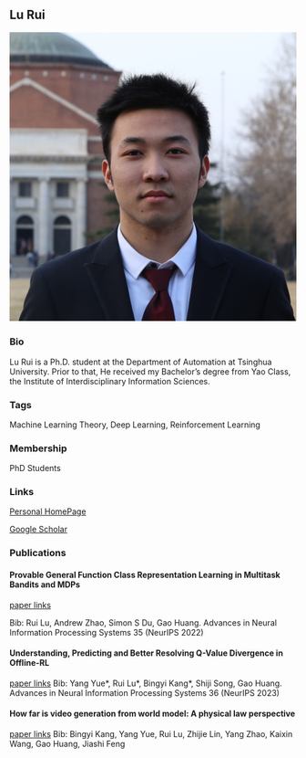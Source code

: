 ## Lu Rui
![Lu Rui](./assets/profile.jpg)

### Bio

Lu Rui is a Ph.D. student at the Department of Automation at Tsinghua University. Prior to that, He received my Bachelor’s degree from Yao Class, the Institute of Interdisciplinary Information Sciences. 

### Tags
Machine Learning Theory, Deep Learning, Reinforcement Learning

### Membership
PhD Students

### Links

<a href="https://lr32768.github.io/">Personal HomePage</a>

<a href="https://scholar.google.com/citations?user=upMvIv4AAAAJ&hl=zh-CN">Google Scholar</a>

### Publications
#### Provable General Function Class Representation Learning in Multitask Bandits and MDPs
<a href="https://proceedings.neurips.cc/paper_files/paper/2022/file/4b121e627d3c5683f312ad168988f3f0-Paper-Conference.pdf">paper links</a>

Bib: Rui Lu, Andrew Zhao, Simon S Du, Gao Huang. Advances in Neural Information Processing Systems 35 (NeurIPS 2022)

#### Understanding, Predicting and Better Resolving Q-Value Divergence in Offline-RL
<a href="https://proceedings.neurips.cc/paper_files/paper/2023/file/bd6bb13e78da078d8adcabbe6d9ca737-Paper-Conference.pdf">paper links</a>
Bib: Yang Yue*, Rui Lu*, Bingyi Kang*, Shiji Song, Gao Huang. Advances in Neural Information Processing Systems 36 (NeurIPS 2023)

#### How far is video generation from world model: A physical law perspective
<a href="https://arxiv.org/pdf/2411.02385">paper links</a>
Bib: Bingyi Kang, Yang Yue, Rui Lu, Zhijie Lin, Yang Zhao, Kaixin Wang, Gao Huang, Jiashi Feng

